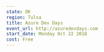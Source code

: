```yaml
---
state: OK
region: Tulsa
title: Azure Dev Days
event_url: http://azuredevdays.com
start_date: Monday Oct 22 2018
cost: Free
---
```

